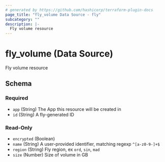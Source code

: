 ```yaml
---
# generated by https://github.com/hashicorp/terraform-plugin-docs
page_title: "fly_volume Data Source - fly"
subcategory: ""
description: |-
  Fly volume resource
---
```


# fly_volume (Data Source)

Fly volume resource



<!-- schema generated by tfplugindocs -->
## Schema

### Required

- `app` (String) The App this resource will be created in
- `id` (String) A fly-generated ID

### Read-Only

- `encrypted` (Boolean)
- `name` (String) A user-provided identifier, matching regexp `^[a-z0-9-]+$`
- `region` (String) Fly region, ex `ord`, `sin`, `mad`
- `size` (Number) Size of volume in GB


